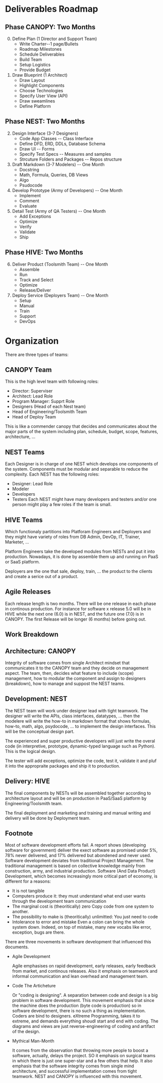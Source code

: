 
Deliverables Roadmap
===================
Phase CANOPY: Two Months
------------------------
0.  Define Plan (1 Director and Support Team)
    * Write Charter--1 page/Bullets
	* Roadmap Milestones  
	* Schedule Deliverables 
	* Build Team
	* Setup Logistics
	* Provide Budget
1.  Draw Blueprint (1 Architect)
	* Draw Layout
	* Highlight Components
	* Choose Technologies
	* Specify User View (API)
	* Draw sweamlines
	* Define Platform 

Phase NEST: Two Months
----------------------
2.  Design Interface (3-7 Designers)	
	* Code App Classes -- Class Interface
	* Define DFD, ERD, DDLs, Database Schema
	* Draw UI -- Forms
	* Specify Test Specs -- Measures and samples
	* Strcuture Folders and Packages -- Repos structure
3.  Draft Markdown (3-7 Modelers) -- One Month  
	* Docstring
	* Math, Formula, Queries, DB Views
	* Algo
	* Psudocode
4. Develop Prototype (Army of Developers) -- One Month
	* Implement
	* Comment
	* Evaluate
5.  Detail Test (Army of QA Testers) -- One Month
	* Add Exceptions
	* Optimize
	* Verify
	* Validate
	* Ship

Phase HIVE: Two Months
----------------------
6.  Deliver Product (Toolsmith Team) -- One Month
	* Assemble
	* Run
	* Track and Select
	* Optimize
	* Release/Deliver
7.  Deploy Service (Deployers Team) -- One Month
	* Setup
	* Manual
	* Train
	* Support
	* DevOps

Organization
============
There are three types of teams:
## CANOPY Team
This is the high level team with following roles:
* Director: Superviser
* Architect: Lead Role
* Program Manager: Supprt Role
* Designers (Head of each Nest team)
* Head of Engineering/Toolsmith Team
* Head of Deploy Team

This is like a commender canopy that decides and communicates about the major parts of the system including plan, schedule, budget, scope, features, architecture, ...

## NEST Teams
Each Designer is in charge of one NEST which develops one components of the system. Components must be modular and separable to reduce the complexity. Each NEST has the following roles:
* Designer: Lead Role
* Modeler
* Developers
* Testers
Each NEST might have many developers and testers and/or one person might play a few roles if the team is small.

## HIVE Teams
Which functionaly partitions into Platforam Engineers and Deployers and they might have variety of roles from DB Admin, DevOp, IT, Trainer, Marketer, ...

Platform Engineers take the developed modules from NESTs and put it into production. Nowadays, it is done by assemble them up and running on PaaS or SaaS platform.

Deployers are the one that sale, deploy, train, ... the product to the clients and create a serice out of a product.

Agile Releases
------------
Each release length is two months. There will be one release in each phase in continous production. For instance for software x release 5.0 will be in HIVE while the next one (6.0) is in NEST, and the future one (7.0) is in CANOPY.
The first Release will be longer (6 months) before going out.

Work Breakdown
--------------
## Architecture: CANOPY
Integrity of software comes from single Architect mindset that communicates it to the CANOPY team and they decide on management aspect. The team, then, decides what feature to include (scope) management, how to modular the component and assign to designers (breakdown), how to manage and suppost the NEST teams.

## Development: NEST
The NEST team will work under designer lead with tight teamwork. The designer will write the APIs, class interfaces, datatypes, ... then the modelere will write the how-to in markdown format that shows formulas, how-to, math, algo, psydocode, ... to implement the design interfaces. This will be the conceptual design part.

The experienced and super productive developers will just write the overal code (in interpretive, prototype, dynamic-typed language such as Python). This is the logical design. 

The tester will add exceptions, optimize the code, test it, validate it and pluf it into the appropraite packages and ship it to production.

## Delivery: HIVE
The final components by NESTs will be assembled together according to architecture layout and will be on production in PaaS/SaaS platform by Engineering/Toolsmith team.

The final deployment and marketing and training and manual writing and delivery will be done by Deployment team. 

Footnote
--------
Most of software development efforts fail. A report shows (developing software for government) deliver the exect software as promised under 5%, 78% never delivered, and 17% delivered but abondened and never used. Software development deviates from traditional Project Management. The traditional management is based on collective knowledge mainly from construction, army, and industrial production. Software (And Data Product) Development, which becomes increasingly more critical part of economy, is different for a reasons: 
- It is not tangible 
- Computers produce it:
	they must understand what end user wants through the development team communication
- The marginal cost is (theoritically) zero
	Copy code from one system to another.
- The possibility to make is (theoritically) unlimitted:
	You just need to code
- Intolerance to error and mistake
	Even a colon can bring the whole system down. Indeed, on top of mistake, many new vocabs like error, exception, bugs are there.

There are three movements in software development that influenced this documents.
* Agile Development

	Agile emphasises on rapid development, early releases, early feedback from market, and continous releases. Also it emphasis on teamwork and informal communication and lean overhead and management team.
* Code The Articheture

	Or "coding is designing". A separation between code and design is a big problem in software development. This movement emphasis that since the machine does the production (byte code is production) so in software development, there is no such a thing as implementation. Coders are bind to designers. eXtreme Programming, takes it to extreme, and demands everything shoudl start and end with coding. The diagrams and views are just reverse-engineering of coding and artifact of the design.
* Mythical Man-Month

	It comes from the observation that throwing more people to boost a software, actually, delays the project. SO it emphasis on surgical teams in which there is just one super-star and a few others that help. It also emphasis that the software integrity comes from single mind architecture, and successful implementation comes from tight teamwork. NEST and CANOPY is influenced with this movement.

